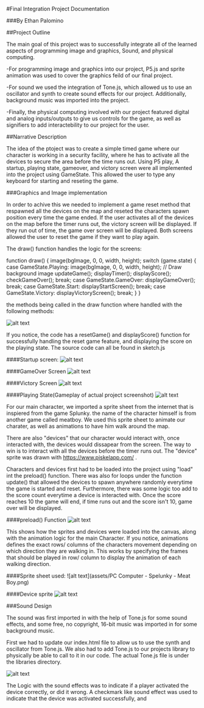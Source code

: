 #Final Integration Project Documentation

###By Ethan Palomino

##Project Outline

The main goal of this project was to successfully integrate all of the learned aspects of programming image and graphics, Sound, and physical computing. 

-For programming image and graphics into our project, P5.js and sprite animation was used to cover the graphics feild of our final project. 

-For sound we used the integration of Tone.js, which allowed us to use an oscillator and synth to create sound effects for our project. Additionally, background music was imported into the project. 

-Finally, the physical computing involved with our project featured digital and analog inputs/outputs to give us controls for the game, as well  as signifiers to add interactebility to our project for the user.

##Narrative Description

The idea of the ptoject was to create a simple timed game where our character is working in a security facility, where he has to activate all the devices to secure the area before the time runs out. Using P5 play, A startup, playing state, gameover, and victory screen were all implemented into the project using GameState. This allowed the user to type any keyboard for starting and reseting the game. 

###Graphics and Image implementation

In order to achive this we needed to implement a game reset method that respawned all the devices on the map and reseted the characters spawn position every time the game ended. If the user activates all of the devices on the map before the timer runs out, the victory screen will be displayed. If they run out of time, the game over screen will be displayed. Both screens allowed the user to reset the game if they want to play again. 

The draw() function handles the logic for the screens:

function draw() {
  image(bgImage, 0, 0, width, height);
  switch (game.state) {
      case GameState.Playing:
          image(bgImage, 0, 0, width, height); // Draw background image
          updateGame();
          displayTimer();
          displayScore(); 
          checkGameOver();
          break;
      case GameState.GameOver:
          displayGameOver();
          break;
      case GameState.Start:
          displayStartScreen();
          break;
      case GameState.Victory:
          displayVictoryScreen();
          break;
  }
}


the methods being called in the draw function where handled with the following methods:

![alt text](assets/ScreenLogic2463.png)

If you notice, the code has a resetGame() and displayScore() function for successfully handling the reset game feature, and displaying the score on the playing state. The source code can all be found in sketch.js

####Startup screen:
![alt text](assets/StartupScreen2463.png)

####GameOver Screen
![alt text](assets/gameOver2463.png)

####Victory Screen
![alt text](assets/VictoryScreen2463.png)

####Playing State(Gameplay of actual project screenshot)
![alt text](assets/VictoryScreen2463.png)

For our main character, we imported a sprite sheet from the internet that is inspiered from the game Splunky. the name of the character himself is from another game called meatboy. We used this sprite sheet to animate our charater, as well as animations to have him walk around the map. 

There are also "devices" that our character would interact with, once interacted with, the devices would dissapear from the screen. The way to win is to interact with all the devices before the timer runs out. The "device" sprite was drawn with https://www.piskelapp.com/ . 

Characters and devices first had to be loaded into the project using "load" int the preload() function. There was also for loops under the function update() that allowed the devices to spawn anywhere randomly everytime the game is started and reset. Furthermore, there was some logic too add to the score count everytime a device is interacted with. Once the score reaches 10 the game will end, if time runs out and the score isn't 10, game over will be displayed.  

####preload() Function
![alt text](assets/Preload()2463.png)

This shows how the sprites and devices were loaded into the canvas, along with the animation logic for the main Character. If you notice, animations defines the exact rows/ columns of the characters movement depending on which direction they are walking in. This works by specifying the frames that should be played in row/ column to display the animation of each walking direction.

####Sprite sheet used:
![alt text](assets/PC Computer - Spelunky - Meat Boy.png)

####Device sprite
![alt text](assets/TheDevice.png)

###Sound Design

The sound was first imported in with the help of Tone.js for some sound effects, and some free, no copyright, 16-bit music was imported in for some background music.

First we had to update our index.html file to allow us to use the synth and oscillator from Tone.js. We also had to add Tone.js to our projects library to physically be able to call to it in our code. The actual Tone.js file is under the libraries directory. 

![alt text](assets/Tone,js.png)

The Logic with the sound effects was to indicate if a player activated the device correctly, or did it wrong. A checkmark like sound effect was used to indicate that the device was activated successfully, and 
